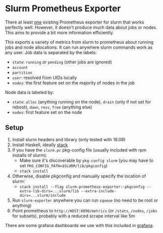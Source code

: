 # Slurm Prometheus Exporter

There at least [one](https://github.com/vpenso/prometheus-slurm-exporter) existing Prometheus exporter for slurm that works perfectly well.
However, it doesn't produce much data about jobs or nodes.
This aims to provide a bit more information efficiently.

This exports a variety of metrics from slurm to prometheus about running jobs and node allocations.
It can run anywhere slurm commands work as any user.
Job data is separated by the labels:

- `state`: `running` or `pending` (other jobs are ignored)
- `account`
- `partition`
- `user`: resolved from UIDs locally
- `nodes`: the first feature set on the majority of nodes in the job

Node data is labeled by:

- `state`: `alloc` (anything running on the node), `drain` (only if not set for reboot), `down`, `resv`, `free` (anything else)
- `nodes`: first feature set on the node

## Setup

1. Install slurm headers and library (only tested with 18.08)
1. Install Haskell, ideally [stack](https://docs.haskellstack.org/en/stable/README/)
1. If you have the `slurm.pc` pkg-config file (usually included with rpm installs of slurm):
    - Make sure it's discoverable by `pkg-config slurm` (you may have to set `PKG_CONFIG_PATH=$SLURM/lib/pkgconfig`) 
    - `stack install`
1. Otherwise, disable pkgconfig and manually specify the location of slurm:
    - `stack install --flag slurm-prometheus-exporter:-pkgconfig --extra-lib-dirs=...slurm/lib --extra-include-dirs=...slurm/include`
1. Run `slurm-exporter` anywhere you can run `squeue` (no need to be root or anything)
1. Point prometheus to `http://HOST:8090/metrics` (or `/stats`, `/nodes`, `/jobs` for subsets), probably with a reduced scrape interval like 5m

There are some grafana dashboards we use with this included in [grafana](grafana/).
